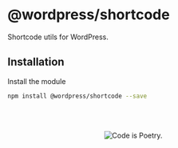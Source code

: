 # @wordpress/shortcode

Shortcode utils for WordPress.

## Installation

Install the module

```bash
npm install @wordpress/shortcode --save
```

<br/><br/><p align="center"><img src="https://s.w.org/style/images/codeispoetry.png?1" alt="Code is Poetry." /></p>
